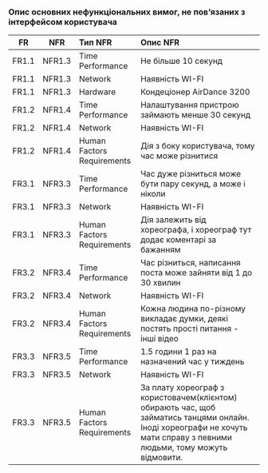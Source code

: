### Опис основних нефункціональних вимог, не пов’язаних з інтерфейсом користувача
|FR|NFR|Тип NFR|Опис NFR|
|:-----:|:-----:|:-----|:-----|
|FR1.1|NFR1.3|Time Performance|Не більше 10 секунд|
|FR1.1|NFR1.3|Network|Наявність WI-FI|
|FR1.1|NFR1.3|Hardware|Кондеціонер AirDance 3200|
|FR1.2|NFR1.4|Time Performance|Налаштування пристрою займають менше 30 секунд|
|FR1.2|NFR1.4|Network|Наявність WI-FI|
|FR1.2|NFR1.4|Human Factors Requirements|Дія з боку користувача, тому час може різнитися|
|FR3.1|NFR3.3|Time Performance|Час дуже різниться може бути пару секунд, а може і ніколи|
|FR3.1|NFR3.3|Network|Наявність WI-FI|
|FR3.1|NFR3.3|Human Factors Requirements|Дія залежить від хореографа, і хореограф тут додає коментарі за бажанням|
|FR3.2|NFR3.4|Time Performance|Час різниться, написання поста може зайняти від 1 до 30 хвилин|
|FR3.2|NFR3.4|Network|Наявність WI-FI|
|FR3.2|NFR3.4|Human Factors Requirements|Кожна людина по-різному викладає думки, деякі постять прості питання - інші відео|
|FR3.3|NFR3.5|Time Performance|1.5 години 1 раз на назначений час у тиждень|
|FR3.3|NFR3.5|Network|Наявність WI-FI|
|FR3.3|NFR3.5|Human Factors Requirements|За плату хореограф з користовачем(клієнтом) обирають час, щоб займатись танцями онлайн. Іноді хореографи не хочуть мати справу з певними людьми, тому можуть відмовити.|

